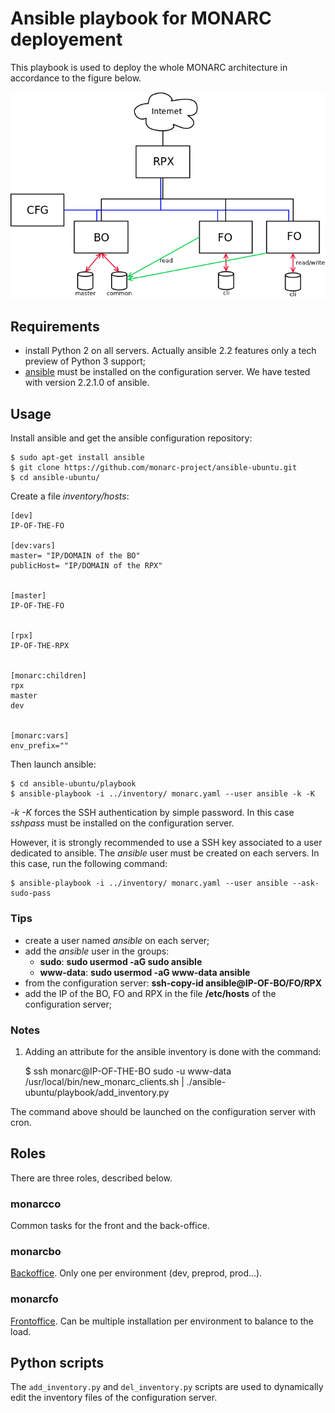 # Ansible playbook for MONARC deployement

This playbook is used to deploy the whole MONARC architecture in accordance to
the figure below.

![MONARC architecture](images/monarc-architecture.png "MONARC architecture")


## Requirements

* install Python 2 on all servers. Actually ansible 2.2 features only a tech
  preview of Python 3 support;
* [ansible](https://www.ansible.com/) must be installed on the configuration
  server. We have tested with version 2.2.1.0 of ansible.


## Usage

Install ansible and get the ansible configuration repository:

    $ sudo apt-get install ansible
    $ git clone https://github.com/monarc-project/ansible-ubuntu.git
    $ cd ansible-ubuntu/

Create a file _inventory/hosts_:

    [dev]
    IP-OF-THE-FO

    [dev:vars]
    master= "IP/DOMAIN of the BO"
    publicHost= "IP/DOMAIN of the RPX"


    [master]
    IP-OF-THE-FO


    [rpx]
    IP-OF-THE-RPX


    [monarc:children]
    rpx
    master
    dev


    [monarc:vars]
    env_prefix=""


Then launch ansible:

    $ cd ansible-ubuntu/playbook
    $ ansible-playbook -i ../inventory/ monarc.yaml --user ansible -k -K

*-k -K* forces the SSH authentication by simple password. In this case
*sshpass* must be installed on the configuration server.

However, it is strongly recommended to use a SSH key associated to a user
dedicated to ansible. The *ansible* user must be created on each servers.
In this case, run the following command:

    $ ansible-playbook -i ../inventory/ monarc.yaml --user ansible --ask-sudo-pass


### Tips

* create a user named *ansible* on each server;
* add the *ansible* user in the groups:
  * **sudo**: __sudo usermod -aG sudo ansible__
  * **www-data**: __sudo usermod -aG www-data ansible__
* from the configuration server: __ssh-copy-id ansible@IP-OF-BO/FO/RPX__
* add the IP of the BO, FO and RPX in the file __/etc/hosts__ of the
  configuration server;


### Notes

1. Adding an attribute for the ansible inventory is done with the command:

    $ ssh monarc@IP-OF-THE-BO sudo -u www-data /usr/local/bin/new_monarc_clients.sh | ./ansible-ubuntu/playbook/add_inventory.py

The command above should be launched on the configuration server with cron.


## Roles

There are three roles, described below.

### monarcco

Common tasks for the front and the back-office.

### monarcbo

[Backoffice](https://github.com/monarc-project/MonarcAppBO).
Only one per environment (dev, preprod, prod...).

### monarcfo

[Frontoffice](https://github.com/monarc-project/MonarcAppFO).
Can be multiple installation per environment to balance to the load.


## Python scripts

The `add_inventory.py` and `del_inventory.py` scripts are used to dynamically
edit the inventory files of the configuration server.
